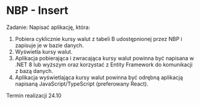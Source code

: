 # NBP - Insert

Zadanie: Napisać aplikację, która:

1. Pobiera cyklicznie kursy walut z tabeli B udostępnionej przez NBP i zapisuje je w bazie danych.
2. Wyświetla kursy walut.
3. Aplikacja pobierająca i zwracająca kursy walut powinna być napisana w .NET 8 lub wyższym oraz korzystać z Entity Framework do komunikacji z bazą danych.
4. Aplikacja wyświetlająca kursy walut powinna być odrębną aplikacją napisaną JavaScript/TypeScript (preferowany React).

Termin realizacji 24.10
